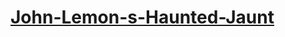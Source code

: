 # [John-Lemon-s-Haunted-Jaunt](https://learn.unity.com/project/john-lemon-s-haunted-jaunt-3d-beginner?language=ja)
